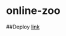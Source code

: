 # online-zoo

##Deploy [link](https://almondchips.github.io/online-zoo/online-zoo/pages/donate/index.html)
